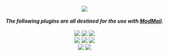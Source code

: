 <p align="center">
<img src="https://github.com/sskewer/modmail/blob/master/ModMail_Plugins_Image.png?raw=true" align="center">
<br><br><strong><i>The following plugins are all destined for the use with <a href="https://github.com/kyb3r/modmail">ModMail</a>.</strong></i>
<br><br><img src="https://img.shields.io/badge/python-v3.7-12a4ff?style=for-the-badge&logo=python&logoColor=12a4ff">
<img src="https://img.shields.io/badge/library-discord%2Epy-ffbb10?style=for-the-badge">
<a href="http://doge.mit-license.org"><img src="https://img.shields.io/github/license/sskewer/modmail?style=for-the-badge"></a>
<br><img src="https://img.shields.io/badge/discord-Simo%232471-7289DA?style=for-the-badge&logo=Discord&logoColor=7289DA">
<img src="https://img.shields.io/badge/github-sskewer-181717?style=for-the-badge&logo=github">
<a href="https://www.twitch.tv/mrskewer"><img src="https://img.shields.io/badge/twitch-mrskewer-9146FF?style=for-the-badge&logo=Twitch&logoColor=9146FF"></a>
<br><a href="https://streamlabs.com/mrskewer/tip"><img src="https://img.shields.io/badge/paypal-donate-00457C?style=for-the-badge&logo=paypal"></a>
<a href="mailto:simonedidomenica@gmail.com?Subject=%5BSupport%5D%20ModMail%20Plugin&Body=PLUGIN%20NAME%3A%20%5BSpecify%20Here%5D%0A%0ADescribe%20here%20your%20problem."><img src="https://img.shields.io/badge/support-click%20here-ff4800?style=for-the-badge&logo=mail%2Eru&logoColor=ff4800"></a>
</p>
